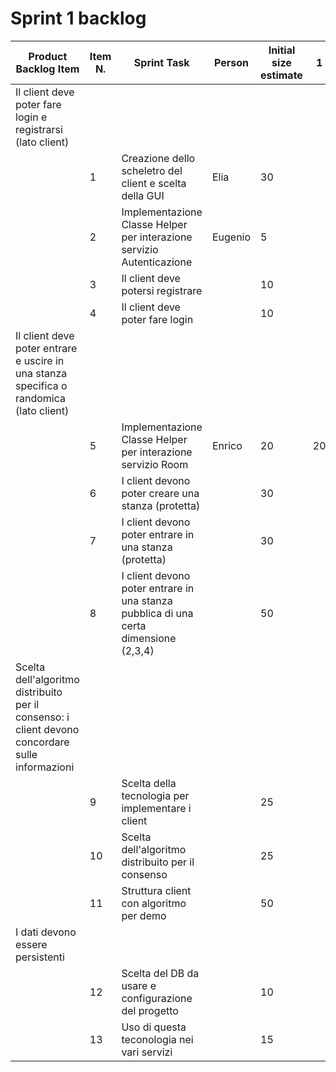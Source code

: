 # Sprint 1 backlog

| Product Backlog Item | Item N. | Sprint Task                                                     	          | Person    | Initial size estimate | 1 | 2 | 3 | 4 | 5 | 6 |
|----------------------|---------|----------------------------------------------------------------------------|-----------|-----------------------|---|---|---|---|---|---|
| Il client deve poter fare login e registrarsi (lato client)
|                      | 1       | Creazione dello scheletro del client e scelta della GUI                    | Elia      |  30                   | 
|                      | 2       | Implementazione Classe Helper per interazione servizio Autenticazione      | Eugenio   |  5                    | 
|                      | 3       | Il client deve potersi registrare                                          |           |  10                   | 
|                      | 4       | Il client deve poter fare login                                            |           |  10                   | 
| Il client deve poter entrare e uscire in una stanza specifica o randomica (lato client)
|                      | 5       | Implementazione Classe Helper per interazione servizio Room                | Enrico    |  20                   | 20| 20| 18| 18| 8 | 0 |
|                      | 6       | I client devono poter creare una stanza (protetta)                         |           |  30                   | 
|                      | 7       | I client devono poter entrare in una stanza (protetta)                     |           |  30                   | 
|                      | 8       | I client devono poter entrare in una stanza pubblica di una certa dimensione (2,3,4) | |  50                   | 
| Scelta dell'algoritmo distribuito per il consenso: i client devono concordare sulle informazioni
|                      | 9       | Scelta della tecnologia per implementare i client                          |           |  25                   | 
|                      | 10      | Scelta dell'algoritmo distribuito per il consenso                          |           |  25                   | 
|                      | 11      | Struttura client con algoritmo per demo                                    |           |  50                   | 
| I dati devono essere persistenti
|                      | 12      | Scelta del DB da usare e configurazione del progetto                       |           |  10                   | 
|                      | 13      | Uso di questa teconologia nei vari servizi                                 |           |  15                   | 
